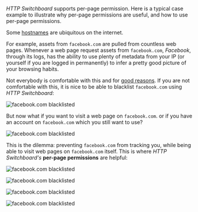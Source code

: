 *HTTP Switchboard* supports per-page permission. Here is a typical case example to illustrate why per-page permissions are useful, and how to use per-page permissions.

Some [hostnames](https://en.wikipedia.org/wiki/Hostname) are ubiquitous on the internet.

For example, assets from `facebook.com` are pulled from countless web pages. Whenever a web page request assets from `facebook.com`, *Facebook*, through its logs, has the ability to use plenty of metadata from your IP (or yourself if you are logged in permanently) to infer a pretty good picture of your browsing habits.

Not everybody is comfortable with this and for [good reasons](https://www.eff.org/deeplinks/2013/04/disconcerting-details-how-facebook-teams-data-brokers-show-you-targeted-ads). If you are not comfortable with this, it is nice to be able to blacklist `facebook.com` using *HTTP Switchboard*:

![`facebook.com` blacklisted](https://raw.github.com/gorhill/httpswitchboard/master/doc/img/per-permission-facebook-1.png)

But now what if you want to visit a web page on `facebook.com`. or if you have an account on `facebook.com` which you still want to use?

![`facebook.com` blacklisted](https://raw.github.com/gorhill/httpswitchboard/master/doc/img/per-permission-facebook-2.png)

This is the dilemma: preventing `facebook.com` from tracking you, while being able to visit web pages on `facebook.com` itself. This is where *HTTP Switchboard's* **per-page permissions** are helpful:

![`facebook.com` blacklisted](https://raw.github.com/gorhill/httpswitchboard/master/doc/img/per-permission-facebook-3.png)

![`facebook.com` blacklisted](https://raw.github.com/gorhill/httpswitchboard/master/doc/img/per-permission-facebook-4.png)

![`facebook.com` blacklisted](https://raw.github.com/gorhill/httpswitchboard/master/doc/img/per-permission-facebook-5.png)

![`facebook.com` blacklisted](https://raw.github.com/gorhill/httpswitchboard/master/doc/img/per-permission-facebook-1.png)

